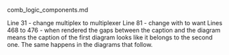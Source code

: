 comb_logic_components.md

Line 31 - change multiplex to multiplexer
Line 81 - change with to want
Lines 468 to 476 - when rendered the gaps between the caption and the diagram means the caption of the first diagram looks like it belongs to the second one. The same happens in the diagrams that follow.
